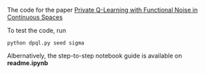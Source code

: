 The code for the paper [Private Q-Learning with Functional Noise in Continuous Spaces
](https://arxiv.org/abs/1901.10634)

To test the code, run
```
python dpql.py seed sigma
```

Albernatively, the step-to-step notebook guide is available on __readme.ipynb__
